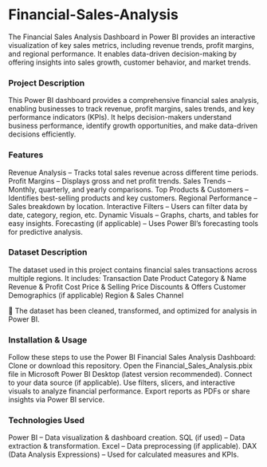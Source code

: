 # Financial-Sales-Analysis
The Financial Sales Analysis Dashboard in Power BI provides an interactive visualization of key sales metrics, including revenue trends, profit margins, and regional performance. It enables data-driven decision-making by offering insights into sales growth, customer behavior, and market trends.

### Project Description

This Power BI dashboard provides a comprehensive financial sales analysis, enabling businesses to track revenue, profit margins, sales trends, and key performance indicators (KPIs). It helps decision-makers understand business performance, identify growth opportunities, and make data-driven decisions efficiently.

### Features

Revenue Analysis – Tracks total sales revenue across different time periods.
Profit Margins – Displays gross and net profit trends.
Sales Trends – Monthly, quarterly, and yearly comparisons.
Top Products & Customers – Identifies best-selling products and key customers.
Regional Performance – Sales breakdown by location.
Interactive Filters – Users can filter data by date, category, region, etc.
Dynamic Visuals – Graphs, charts, and tables for easy insights.
Forecasting (if applicable) – Uses Power BI’s forecasting tools for predictive analysis.

### Dataset Description

The dataset used in this project contains financial sales transactions across multiple regions. It includes:
Transaction Date
Product Category & Name
Revenue & Profit
Cost Price & Selling Price
Discounts & Offers
Customer Demographics (if applicable)
Region & Sales Channel

📌 The dataset has been cleaned, transformed, and optimized for analysis in Power BI.

### Installation & Usage

Follow these steps to use the Power BI Financial Sales Analysis Dashboard:
Clone or download this repository.
Open the Financial_Sales_Analysis.pbix file in Microsoft Power BI Desktop (latest version recommended).
Connect to your data source (if applicable).
Use filters, slicers, and interactive visuals to analyze financial performance.
Export reports as PDFs or share insights via Power BI service.



### Technologies Used

Power BI – Data visualization & dashboard creation.
SQL (if used) – Data extraction & transformation.
Excel – Data preprocessing (if applicable).
DAX (Data Analysis Expressions) – Used for calculated measures and KPIs.

